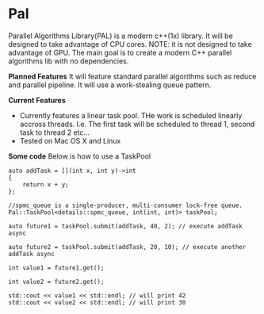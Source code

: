 # Pal
Parallel Algorithms Library(PAL) is a modern c++(1x) library. It will be designed to take advantage of CPU cores.
NOTE: it is not designed to take advantage of GPU.
The main goal is to create a modern C++ parallel algorithms lib with no dependencies.


**Planned Features**
It will feature standard parallel algorithms such as reduce and parallel pipeline.  It will use a work-stealing queue pattern.

**Current Features**
* Currently features a linear task pool.  THe work is scheduled linearly accross threads.  I.e.  The first task will be scheduled to thread 1, second task to thread 2 etc...
* Tested on Mac OS X and Linux

**Some code**
Below is how to use a TaskPool

    auto addTask = [](int x, int y)->int
    {
        return x + y;
    };
    
    //spmc_queue is a single-producer, multi-consumer lock-free queue.
    Pal::TaskPool<details::spmc_queue, int(int, int)> taskPool;
    
    auto future1 = taskPool.submit(addTask, 40, 2); // execute addTask async
    
    auto future2 = taskPool.submit(addTask, 20, 10); // execute another addTask async
    
    int value1 = future1.get();
    
    int value2 = future2.get();
    
    std::cout << value1 << std::endl; // will print 42
    std::cout << value2 << std::endl; // will print 30
    
    
